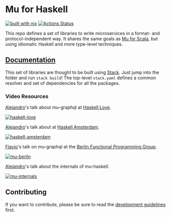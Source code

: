 # Mu for Haskell

[![built with nix](https://builtwithnix.org/badge.svg)](https://builtwithnix.org)
[![Actions Status](https://github.com/higherkindness/mu-haskell/workflows/Haskell%20CI/badge.svg)](https://github.com/higherkindness/mu-haskell/actions)

This repo defines a set of libraries to write microservices in a format- and protocol-independent way. It shares the same goals as [Mu for Scala](http://higherkindness.io/mu/), but using idiomatic Haskell and more type-level techniques.

## [Documentation](docs)

This set of libraries are thought to be built using [Stack](https://docs.haskellstack.org). Just jump into the folder and run `stack build`! The top-level `stack.yaml` defines a common resolver and set of dependencies for all the packages.

### Video Resources

[Alejandro](https://twitter.com/trupill)'s talk about mu-graphql at [Haskell Love](https://haskell.love/).

[![haskell-love](https://img.youtube.com/vi/JbeqwfZ2dRc/0.jpg)](https://www.youtube.com/watch?v=JbeqwfZ2dRc)

<!-- TODO: [Alejandro](https://twitter.com/trupill) and [Flavio](https://twitter.com/FlavioCorpa)'s mu-haskell paper presentation on Haskell Symposium.

[![haskell-symposium](https://img.youtube.com/vi/YOUTUBE_VIDEO_ID_HERE/0.jpg)](https://www.youtube.com/watch?v=YOUTUBE_VIDEO_ID_HERE) -->

[Alejandro](https://twitter.com/trupill)'s talk about at [Haskell Amsterdam](https://www.haskell.amsterdam/).

[![haskell-amsterdam](https://img.youtube.com/vi/gop937MGZJ0/0.jpg)](https://www.youtube.com/watch?v=gop937MGZJ0)

[Flavio](https://twitter.com/FlavioCorpa)'s talk on mu-graphql at the [Berlin Functional Programming Group](https://www.meetup.com/es-ES/Berlin-Functional-Programming-Group/).

[![mu-berlin](https://img.youtube.com/vi/ZnYa99QoznE/0.jpg)](https://www.youtube.com/watch?v=ZnYa99QoznE)

[Alejandro](https://twitter.com/trupill)'s talk about the internals of mu-haskell.

[![mu-internals](https://img.youtube.com/vi/JbHnzCtWof0/0.jpg)](https://www.youtube.com/watch?v=JbHnzCtWof0)

## Contributing

If you want to contribute, please be sure to read the [development guidelines](DEVELOPMENT.md) first.
